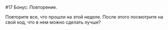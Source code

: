 #17 Бонус: Повторение.

Повторите все, что прошли на этой неделе. 
После этого посмотрите на свой код, что в нем можно сделать лучше?